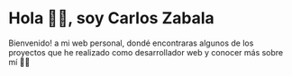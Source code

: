 # Hola 👋🏾, soy Carlos Zabala

Bienvenido! a mi web personal, dondé encontraras algunos de los proyectos que he realizado como desarrollador web y conocer más sobre mí 👦🏾
